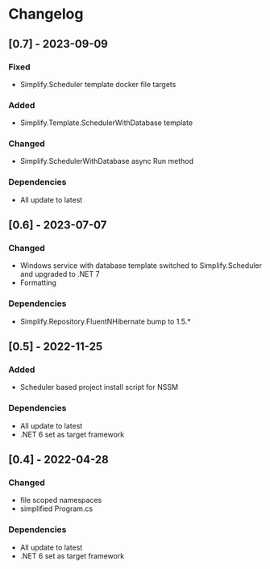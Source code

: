# Changelog

## [0.7] - 2023-09-09

### Fixed

- Simplify.Scheduler template docker file targets

### Added

- Simplify.Template.SchedulerWithDatabase template

### Changed

- Simplify.SchedulerWithDatabase async Run method

### Dependencies

- All update to latest

## [0.6] - 2023-07-07

### Changed

- Windows service with database template switched to Simplify.Scheduler and upgraded to .NET 7
- Formatting

### Dependencies

- Simplify.Repository.FluentNHibernate bump to 1.5.*

## [0.5] - 2022-11-25

### Added

- Scheduler based project install script for NSSM

### Dependencies

- All update to latest
- .NET 6 set as target framework

## [0.4] - 2022-04-28

### Changed

- file scoped namespaces
- simplified Program.cs

### Dependencies

- All update to latest
- .NET 6 set as target framework
